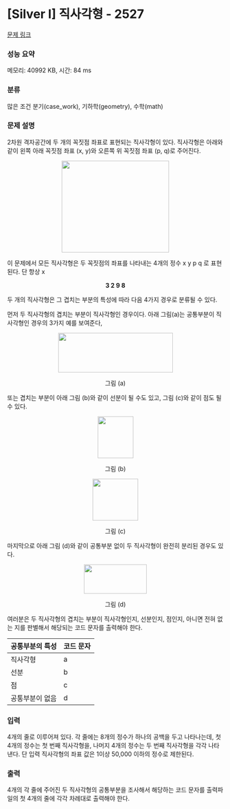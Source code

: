 # [Silver I] 직사각형 - 2527 

[문제 링크](https://www.acmicpc.net/problem/2527) 

### 성능 요약

메모리: 40992 KB, 시간: 84 ms

### 분류

많은 조건 분기(case_work), 기하학(geometry), 수학(math)

### 문제 설명

<p>2차원 격자공간에 두 개의 꼭짓점 좌표로 표현되는 직사각형이 있다. 직사각형은 아래와 같이 왼쪽 아래 꼭짓점 좌표 (x, y)와 오른쪽 위 꼭짓점 좌표 (p, q)로 주어진다.</p>

<p style="text-align: center;"><img alt="" src="" style="width: 250px; height: 213px;"></p>

<p>이 문제에서 모든 직사각형은 두 꼭짓점의 좌표를 나타내는 4개의 정수 x y p q 로 표현된다. 단 항상 x<p, y<q 이다. 예를 들어 위 그림에 제시된 직사각형이라면 아래와 같이 표현된다.</p>

<p style="text-align: center;"><strong>3 2 9 8</strong></p>

<p>두 개의 직사각형은 그 겹치는 부분의 특성에 따라 다음 4가지 경우로 분류될 수 있다. </p>

<p>먼저 두 직사각형의 겹치는 부분이 직사각형인 경우이다. 아래 그림(a)는 공통부분이 직사각형인 경우의 3가지 예를 보여준다,</p>

<p style="text-align: center;"><img alt="" src="" style="width: 267px; height: 92px;"></p>

<p style="text-align: center;">그림 (a)</p>

<p>또는 겹치는 부분이 아래 그림 (b)와 같이 선분이 될 수도 있고, 그림 (c)와 같이 점도 될 수 있다. </p>

<p style="text-align: center;"><img alt="" src="" style="width: 83px; height: 97px;"></p>

<p style="text-align: center;">그림 (b)</p>

<p style="text-align: center;"><img alt="" src="" style="width: 106px; height: 97px;"></p>

<p style="text-align: center;">그림 (c)</p>

<p>마지막으로 아래 그림 (d)와 같이 공통부분 없이 두 직사각형이 완전히 분리된 경우도 있다.</p>

<p style="text-align: center;"><img alt="" src="" style="width: 146px; height: 68px;"></p>

<p style="text-align: center;">그림 (d)</p>

<p>여러분은 두 직사각형의 겹치는 부분이 직사각형인지, 선분인지, 점인지, 아니면 전혀 없는 지를 판별해서 해당되는 코드 문자를 출력해야 한다. </p>

<table class="table table-bordered table-center-20 th-center td-center">
	<thead>
		<tr>
			<th>공통부분의 특성</th>
			<th>코드 문자</th>
		</tr>
	</thead>
	<tbody>
		<tr>
			<td>직사각형</td>
			<td>a</td>
		</tr>
		<tr>
			<td>선분</td>
			<td>b</td>
		</tr>
		<tr>
			<td>점</td>
			<td>c</td>
		</tr>
		<tr>
			<td>공통부분이 없음</td>
			<td>d</td>
		</tr>
	</tbody>
</table>

### 입력 

 <p>4개의 줄로 이루어져 있다. 각 줄에는 8개의 정수가 하나의 공백을 두고 나타나는데, 첫 4개의 정수는 첫 번째 직사각형을, 나머지 4개의 정수는 두 번째 직사각형을 각각 나타낸다. 단 입력 직사각형의 좌표 값은 1이상 50,000 이하의 정수로 제한된다. </p>

### 출력 

 <p>4개의 각 줄에 주어진 두 직사각형의 공통부분을 조사해서 해당하는 코드 문자를 출력파일의 첫 4개의 줄에 각각 차례대로 출력해야 한다.</p>

